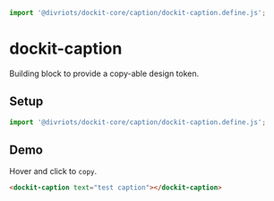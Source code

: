 ```js script
import '@divriots/dockit-core/caption/dockit-caption.define.js';
```

# dockit-caption

Building block to provide a copy-able design token.

## Setup

```js
import '@divriots/dockit-core/caption/dockit-caption.define.js';
```

## Demo

Hover and click to `copy`.

```html preview-story
<dockit-caption text="test caption"></dockit-caption>
```
